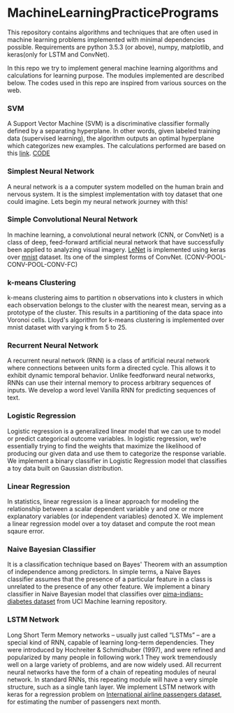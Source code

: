 # MachineLearningPracticePrograms
This repository contains algorithms and techniques that are often used in machine learning problems implemented with minimal dependencies possible.
Requirements are python 3.5.3 (or above), numpy, matplotlib, and keras(only for LSTM and ConvNet).

In this repo we try to implement general machine learning algorithms and calculations for learning purpose. The modules implemented are described below. The codes used in this repo are inspired from various sources on the web.

### SVM ###
A Support Vector Machine (SVM) is a discriminative classifier formally defined by a separating hyperplane. In other words, given labeled training data (supervised learning), the algorithm outputs an optimal hyperplane which categorizes new examples. The calculations performed are based on this [link](https://github.com/MaviccPRP/svm/blob/master/svm-primal.ipynb).
[CODE](svm.py)
### Simplest Neural Network ###
A neural network is a a computer system modelled on the human brain and nervous system. It is the simplest implementation with toy dataset that one could imagine. Lets begin my neural network journey with this!


### Simple Convolutional Neural Network ###
In machine learning, a convolutional neural network (CNN, or ConvNet) is a class of deep, feed-forward artificial neural network that have successfully been applied to analyzing visual imagery. [LeNet](http://yann.lecun.com/exdb/publis/pdf/lecun-98.pdf) is implemented using keras over [mnist](http://yann.lecun.com/exdb/mnist/) dataset. Its one of the simplest forms of ConvNet.
(CONV-POOL-CONV-POOL-CONV-FC)

### k-means Clustering ###
k-means clustering aims to partition n observations into k clusters in which each observation belongs to the cluster with the nearest mean, serving as a prototype of the cluster. This results in a partitioning of the data space into Voronoi cells. Lloyd's algorithm for k-means clustering is implemented over mnist dataset with varying k from 5 to 25.

### Recurrent Neural Network ###
A recurrent neural network (RNN) is a class of artificial neural network where connections between units form a directed cycle. This allows it to exhibit dynamic temporal behavior. Unlike feedforward neural networks, RNNs can use their internal memory to process arbitrary sequences of inputs. We develop a word level Vanilla RNN for predicting sequences of text.

### Logistic Regression ###
 Logistic regression is a generalized linear model that we can use to model or predict categorical outcome variables. In logistic regression, we’re essentially trying to find the weights that maximize the likelihood of producing our given data and use them to categorize the response variable. We implement a binary classifier in Logistic Regression model that classifies a toy data built on Gaussian distribution.

### Linear Regression ###
  In statistics, linear regression is a linear approach for modeling the relationship between a scalar dependent variable y and one or more explanatory variables (or independent variables) denoted X. We implement a linear regression model over a toy dataset and compute the root mean sqaure error.

### Naive Bayesian Classifier ###
  It is a classification technique based on Bayes' Theorem with an assumption of independence among predictors. In simple terms, a Naive Bayes classifier assumes that the presence of a particular feature in a class is unrelated to the presence of any other feature. We implement a binary classifier in Naive Bayesian model that classifies over [pima-indians-diabetes dataset](https://archive.ics.uci.edu/ml/datasets/Pima+Indians+Diabetes) from UCI Machine learning repository.

### LSTM Network ###
  Long Short Term Memory networks – usually just called “LSTMs” – are a special kind of RNN, capable of learning long-term dependencies. They were introduced by Hochreiter & Schmidhuber (1997), and were refined and popularized by many people in following work.1 They work tremendously well on a large variety of problems, and are now widely used. All recurrent neural networks have the form of a chain of repeating modules of neural network. In standard RNNs, this repeating module will have a very simple structure, such as a single tanh layer. We implement LSTM network with keras for a regression problem on [International airline passengers dataset](https://datamarket.com/data/set/22u3/international-airline-passengers-monthly-totals-in-thousands-jan-49-dec-60#!ds=22u3&display=line), for estimating the number of passengers next month.
